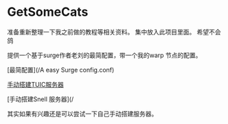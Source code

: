 # GetSomeCats
准备重新整理一下我之前做的教程等相关资料。
集中放入此项目里面。
希望不会鸽

提供一个基于surge作者老刘的最简配置，带一个我的warp 节点的配置。

[最简配置](/A easy Surge config.conf)

[手动搭建TUIC服务器](/https://github.com/Zeaphyou/GetSomeCats/blob/Surge/%E7%AE%80%E5%8D%95%E6%90%AD%E5%BB%BASnell%E6%9C%8D%E5%8A%A1)

[手动搭建Snell 服务器](/

其实如果有兴趣还是可以尝试一下自己手动搭建服务器。
